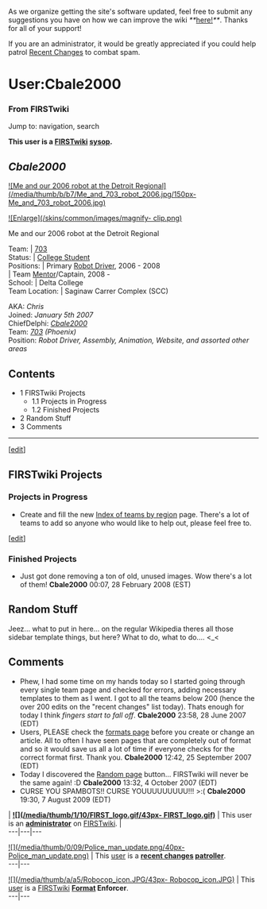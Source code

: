 As we organize getting the site's software updated, feel free to submit any
suggestions you have on how we can improve the wiki
_**_[here!](/index.php/User:Hallry/Suggestions "User:Hallry/Suggestions"
)_**_. Thanks for all of your support!

If you are an administrator, it would be greatly appreciated if you could help
patrol [Recent Changes](/index.php/Special:Recentchanges
"Special:Recentchanges" ) to combat spam.

# User:Cbale2000

### From FIRSTwiki

Jump to: navigation, search

**This user is a [FIRSTwiki](/index.php/FIRSTwiki "FIRSTwiki" ) [sysop](/index.php/FIRSTwiki:Administrators "FIRSTwiki:Administrators" ).**

_**Cbale2000**_  
---  
  
[![Me and our 2006 robot at the Detroit
Regional](/media/thumb/b/b7/Me_and_703_robot_2006.jpg/150px-
Me_and_703_robot_2006.jpg)](/index.php/Image:Me_and_703_robot_2006.jpg "Me and
our 2006 robot at the Detroit Regional" )

[![Enlarge](/skins/common/images/magnify-
clip.png)](/index.php/Image:Me_and_703_robot_2006.jpg "Enlarge" )

Me and our 2006 robot at the Detroit Regional  
  
Team: | [703](/index.php/703 "703" )  
Status: | [College Student](/index.php/College_students "College students" )  
Positions: | Primary [Robot Driver](/index.php/Robot_Drivers "Robot Drivers"
), 2006 - 2008  
| Team [Mentor](/index.php/Mentors "Mentors" )/Captain, 2008 -  
School: | Delta College  
Team Location: | Saginaw Carrer Complex (SCC)  
  
AKA: _Chris_  
Joined: _January 5th 2007_  
ChiefDelphi: _[Cbale2000](http://www.chiefdelphi.com/forums/member.php?u=15200
"http://www.chiefdelphi.com/forums/member.php?u=15200" )_  
Team: _[703](/index.php/703 "703" )_ _(Phoenix)_  
Position: _Robot Driver, Assembly, Animation, Website, and assorted other
areas_

  

## Contents

  * 1 FIRSTwiki Projects
    * 1.1 Projects in Progress
    * 1.2 Finished Projects
  * 2 Random Stuff
  * 3 Comments  
---  
  
[[edit](/index.php?title=User:Cbale2000&action=edit&section=1 "Edit section:
FIRSTwiki Projects" )]

## FIRSTwiki Projects


### Projects in Progress

  * Create and fill the new [Index of teams by region](/index.php/Index_of_teams_by_region "Index of teams by region" ) page. There's a lot of teams to add so anyone who would like to help out, please feel free to. 

[[edit](/index.php?title=User:Cbale2000&action=edit&section=3 "Edit section:
Finished Projects" )]

### Finished Projects

  * Just got done removing a ton of old, unused images. Wow there's a lot of them! **Cbale2000** 00:07, 28 February 2008 (EST) 


## Random Stuff

Jeez... what to put in here... on the regular Wikipedia theres all those
sidebar template things, but here? What to do, what to do.... &lt;_&lt;


## Comments

  * Phew, I had some time on my hands today so I started going through every single team page and checked for errors, adding necessary templates to them as I went. I got to all the teams below 200 (hence the over 200 edits on the "recent changes" list today). Thats enough for today I think *fingers start to fall off*. **Cbale2000** 23:58, 28 June 2007 (EDT) 
  * Users, PLEASE check the [formats page](/index.php/FIRSTwiki:Page_formats "FIRSTwiki:Page formats" ) before you create or change an article. All to often I have seen pages that are completely out of format and so it would save us all a lot of time if everyone checks for the correct format first. Thank you. **Cbale2000** 12:42, 25 September 2007 (EDT) 
  * Today I discovered the [Random page](/index.php/Special:Random "Special:Random" ) button... FIRSTwiki will never be the same again!  :D **Cbale2000** 13:32, 4 October 2007 (EDT) 
  * CURSE YOU SPAMBOTS!! CURSE YOUUUUUUUUU!!! &gt;:( **Cbale2000** 19:30, 7 August 2009 (EDT) 

|  **[![](/media/thumb/1/10/FIRST_logo.gif/43px-
FIRST_logo.gif)](/index.php/Image:FIRST_logo.gif "" )** | This user is an
**[administrator](/index.php/Category:Sysops "Category:Sysops" )** on
[FIRSTwiki](/index.php/FIRSTwiki "FIRSTwiki" ). |  
---|---|---  
  
  

[![](/media/thumb/0/09/Police_man_update.png/40px-
Police_man_update.png)](/index.php/Image:Police_man_update.png "" ) |  This
[user](/index.php/Category:FIRSTwiki_recent_changes_patrollers
"Category:FIRSTwiki recent changes patrollers" ) is a **[recent
changes](/index.php/Special:Recentchanges "Special:Recentchanges" )
[patroller](http://www.wikipedia.org/wiki/Recent_changes_patrol
"wikipedia:Recent_changes_patrol" )**.  
---|---  
  
  

[![](/media/thumb/a/a5/Robocop_icon.JPG/43px-
Robocop_icon.JPG)](/index.php/Image:Robocop_icon.JPG "" ) |  This
[user](/index.php/Category:FIRSTwiki_Format_Enforcers "Category:FIRSTwiki
Format Enforcers" ) is a [FIRSTwiki](/index.php/FIRSTwiki "FIRSTwiki" )
**[Format](/index.php/FIRSTwiki:Page_formats "FIRSTwiki:Page formats" )
Enforcer**.  
---|---  
  
